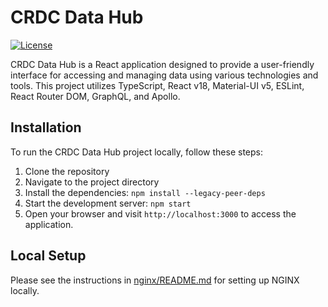 # CRDC Data Hub

[![License](https://img.shields.io/badge/License-MIT-blue.svg)](https://opensource.org/licenses/MIT)

CRDC Data Hub is a React application designed to provide a user-friendly interface for accessing and managing data using various technologies and tools. This project utilizes TypeScript, React v18, Material-UI v5, ESLint, React Router DOM, GraphQL, and Apollo.


## Installation

To run the CRDC Data Hub project locally, follow these steps:

1. Clone the repository
2. Navigate to the project directory
3. Install the dependencies: `npm install --legacy-peer-deps`
4. Start the development server: `npm start`
5. Open your browser and visit `http://localhost:3000` to access the application.

## Local Setup

Please see the instructions in [nginx/README.md](./nginx/README.md) for setting up NGINX locally.
